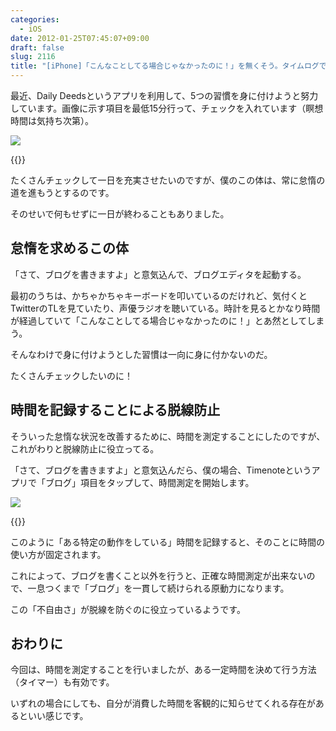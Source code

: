 ```yaml
---
categories:
  - iOS
date: 2012-01-25T07:45:07+09:00
draft: false
slug: 2116
title: "[iPhone]「こんなことしてる場合じゃなかったのに！」を無くそう。タイムログで脱線を防ぐ仕組みを作る"
---
```


最近、Daily Deedsというアプリを利用して、5つの習慣を身に付けようと努力しています。画像に示す項目を最低15分行って、チェックを入れています（瞑想時間は気持ち次第）。

![](/images/2012/01/2116_1.png)

{{<app id="358401617" title="Daily Deeds 1.4（￥85）" src="https://a4.mzstatic.com/us/r1000/037/Purple/4e/ef/7a/mzi.kijhtigm.100x100-75.jpg">}}

たくさんチェックして一日を充実させたいのですが、僕のこの体は、常に怠惰の道を進もうとするのです。

そのせいで何もせずに一日が終わることもありました。

## 怠惰を求めるこの体

「さて、ブログを書きますよ」と意気込んで、ブログエディタを起動する。

最初のうちは、かちゃかちゃキーボードを叩いているのだけれど、気付くとTwitterのTLを見ていたり、声優ラジオを聴いている。時計を見るとかなり時間が経過していて「こんなことしてる場合じゃなかったのに！」とあ然としてしまう。

そんなわけで身に付けようとした習慣は一向に身に付かないのだ。

たくさんチェックしたいのに！

## 時間を記録することによる脱線防止

そういった怠惰な状況を改善するために、時間を測定することにしたのですが、これがわりと脱線防止に役立ってる。

「さて、ブログを書きますよ」と意気込んだら、僕の場合、Timenoteというアプリで「ブログ」項目をタップして、時間測定を開始します。

![](/images/2012/01/2116_2.png)

{{<app id="439176506" title="Timenote 1.7（￥85）" src="https://a5.mzstatic.com/us/r1000/064/Purple/15/26/20/mzl.ijwvakkx.100x100-75.png">}}

このように「ある特定の動作をしている」時間を記録すると、そのことに時間の使い方が固定されます。

これによって、ブログを書くこと以外を行うと、正確な時間測定が出来ないので、一息つくまで「ブログ」を一貫して続けられる原動力になります。

この「不自由さ」が脱線を防ぐのに役立っているようです。

## おわりに

今回は、時間を測定することを行いましたが、ある一定時間を決めて行う方法（タイマー）も有効です。

いずれの場合にしても、自分が消費した時間を客観的に知らせてくれる存在があるといい感じです。
